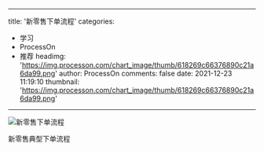 
---
title: '新零售下单流程'
categories: 
 - 学习
 - ProcessOn
 - 推荐
headimg: 'https://img.processon.com/chart_image/thumb/618269c66376890c21a6da99.png'
author: ProcessOn
comments: false
date: 2021-12-23 11:19:10
thumbnail: 'https://img.processon.com/chart_image/thumb/618269c66376890c21a6da99.png'
---

<div>   
<img class="thumb" alt="新零售下单流程" src="https://img.processon.com/chart_image/thumb/618269c66376890c21a6da99.png" referrerpolicy="no-referrer">
<p>新零售典型下单流程</p>  
</div>
            